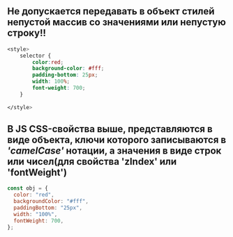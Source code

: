 ## Не допускается передавать в объект стилей непустой массив со значениями или непустую строку!!

```css
<style>
    selector {
        color:red;
        background-color: #fff;
        padding-bottom: 25px;
        width: 100%;
        font-weight: 700;
    }
    
</style>
```

## В JS СSS-свойства выше, представляются в виде объекта, ключи которого записываются в _'camelCase'_ нотации, а значения в виде строк или чисел(для свойства 'zIndex' или 'fontWeight') 

```javascript
const obj = {
  color: "red",
  backgroundColor: "#fff",
  paddingBottom: "25px",
  width: "100%",
  fontWeight: 700,
};
```

